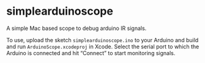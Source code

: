 simplearduinoscope
==================

A simple Mac based scope to debug arduino IR signals.

To use, upload the sketch ```simplearduinoscope.ino``` to your Arduino and build and run ```ArduinoScope.xcodeproj``` in Xcode. Select the serial port to which the Arduino is connected and hit “Connect” to start monitoring signals.